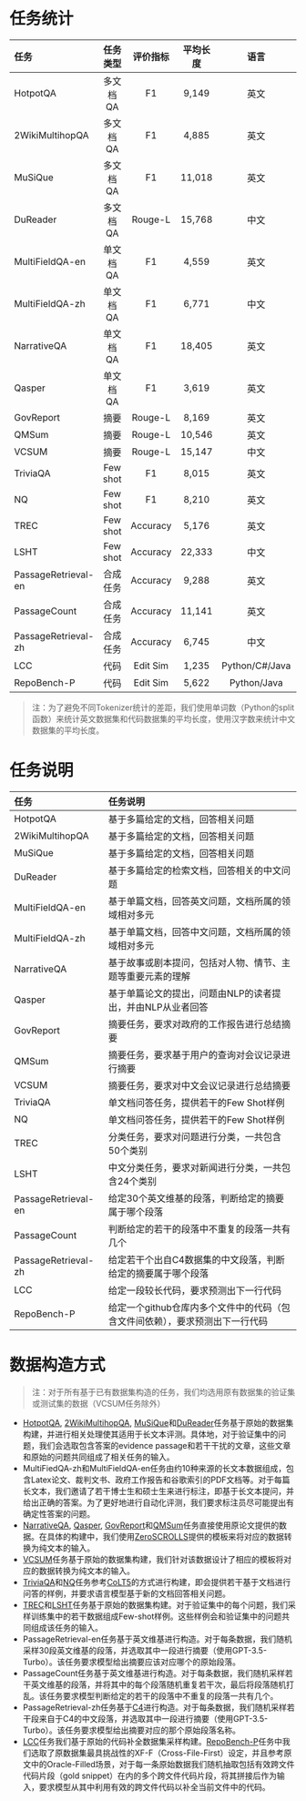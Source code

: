 # 任务统计

| 任务              |      任务类型  |      评价指标  |     平均长度                                       |语言 | Sample数量|
| :--------- | :-----------:| :-----------: |:---------: | :-------------: |:---------: |
| HotpotQA   | 多文档QA       | F1                        |9,149                           |英文                           |200                           |
| 2WikiMultihopQA| 多文档QA | F1                        |4,885                           |英文                           |200                           |
| MuSiQue| 多文档QA   | F1                        |11,018                           |英文                           |200                           |
| DuReader| 多文档QA  | Rouge-L                 |15,768                           |中文                           |200                           |
| MultiFieldQA-en| 单文档QA | F1                        |4,559                           |英文                           |150                           |
| MultiFieldQA-zh| 单文档QA | F1                        |6,771                           |中文                           |200                           |
| NarrativeQA| 单文档QA | F1                        |18,405                           |英文                           |200                           |
| Qasper| 单文档QA    | F1                        |3,619                           |英文                           |200                           |
| GovReport| 摘要 | Rouge-L                 |8,169                           |英文                           |200                           |
| QMSum| 摘要     | Rouge-L                 |10,546                           |英文                           |200                           |
| VCSUM| 摘要     | Rouge-L                 |15,147                           |中文                           |200                           |
| TriviaQA| Few shot  | F1                        |8,015                           |英文                           |200                           |
| NQ| Few shot | F1                        |8,210                           |英文                           |200                           |
| TREC| Few shot | Accuracy                |5,176                           |英文                           |200                           |
| LSHT| Few shot | Accuracy                |22,333                           |中文                           |200                           |
| PassageRetrieval-en| 合成任务 | Accuracy                |9,288                           |英文                           |200                           |
| PassageCount| 合成任务 | Accuracy                |11,141                           |英文                           |200                           |
| PassageRetrieval-zh | 合成任务 | Accuracy                |6,745                           |中文                           |200                           |
| LCC| 代码 | Edit Sim              |1,235                           |Python/C#/Java                           |500                           |
| RepoBench-P| 代码 | Edit Sim                |5,622                           |Python/Java                           |500                           |

> 注：为了避免不同Tokenizer统计的差距，我们使用单词数（Python的split函数）来统计英文数据集和代码数据集的平均长度，使用汉字数来统计中文数据集的平均长度。

# 任务说明

| 任务              | 任务说明                                                     |
| :----------------- | :----------------------------------------------------------- |
| HotpotQA          | 基于多篇给定的文档，回答相关问题                             |
| 2WikiMultihopQA   | 基于多篇给定的文档，回答相关问题                             |
| MuSiQue           | 基于多篇给定的文档，回答相关问题                             |
| DuReader          | 基于多篇给定的检索文档，回答相关的中文问题                   |
| MultiFieldQA-en   | 基于单篇文档，回答英文问题，文档所属的领域相对多元           |
| MultiFieldQA-zh   | 基于单篇文档，回答中文问题，文档所属的领域相对多元           |
| NarrativeQA       | 基于故事或剧本提问，包括对人物、情节、主题等重要元素的理解   |
| Qasper            | 基于单篇论文的提出，问题由NLP的读者提出，并由NLP从业者回答   |
| GovReport         | 摘要任务，要求对政府的工作报告进行总结摘要                   |
| QMSum             | 摘要任务，要求基于用户的查询对会议记录进行摘要               |
| VCSUM             | 摘要任务，要求对中文会议记录进行总结摘要                     |
| TriviaQA          | 单文档问答任务，提供若干的Few Shot样例                       |
| NQ                | 单文档问答任务，提供若干的Few Shot样例                       |
| TREC              | 分类任务，要求对问题进行分类，一共包含50个类别               |
| LSHT              | 中文分类任务，要求对新闻进行分类，一共包含24个类别           |
| PassageRetrieval-en | 给定30个英文维基的段落，判断给定的摘要属于哪个段落           |
| PassageCount | 判断给定的若干的段落中不重复的段落一共有几个           |
| PassageRetrieval-zh | 给定若干个出自C4数据集的中文段落，判断给定的摘要属于哪个段落 |
| LCC               | 给定一段较长代码，要求预测出下一行代码                       |
| RepoBench-P       | 给定一个github仓库内多个文件中的代码（包含文件间依赖），要求预测出下一行代码 |

# 数据构造方式

> 注：对于所有基于已有数据集构造的任务，我们均选用原有数据集的验证集或测试集的数据（VCSUM任务除外）

- [HotpotQA](https://hotpotqa.github.io/), [2WikiMultihopQA](https://aclanthology.org/2020.coling-main.580/), [MuSiQue](https://arxiv.org/abs/2108.00573)和[DuReader](https://github.com/baidu/DuReader)任务基于原始的数据集构建，并进行相关处理使其适用于长文本评测。具体地，对于验证集中的问题，我们会选取包含答案的evidence passage和若干干扰的文章，这些文章和原始的问题共同组成了相关任务的输入。
- MultiFiedQA-zh和MultiFieldQA-en任务由约10种来源的长文本数据组成，包含Latex论文、裁判文书、政府工作报告和谷歌索引的PDF文档等。对于每篇长文本，我们邀请了若干博士生和硕士生来进行标注，即基于长文本提问，并给出正确的答案。为了更好地进行自动化评测，我们要求标注员尽可能提出有确定性答案的问题。
- [NarrativeQA](https://arxiv.org/pdf/1712.07040.pdf), [Qasper](https://arxiv.org/pdf/2105.03011.pdf), [GovReport](https://arxiv.org/pdf/2104.02112.pdf)和[QMSum](https://arxiv.org/pdf/2104.05938.pdf)任务直接使用原论文提供的数据。在具体的构建中，我们使用[ZeroSCROLLS](https://www.zero.scrolls-benchmark.com/)提供的模板来将对应的数据转换为纯文本的输入。
- [VCSUM](https://arxiv.org/abs/2305.05280)任务基于原始的数据集构建，我们针对该数据设计了相应的模板将对应的数据转换为纯文本的输入。
- [TriviaQA](https://nlp.cs.washington.edu/triviaqa/)和[NQ](https://ai.google.com/research/NaturalQuestions/)任务参考[CoLT5](https://arxiv.org/abs/2303.09752)的方式进行构建，即会提供若干基于文档进行问答的样例，并要求语言模型基于新的文档回答相关问题。
- [TREC](https://aclanthology.org/C02-1150.pdf)和[LSHT](http://tcci.ccf.org.cn/conference/2014/dldoc/evatask6.pdf)任务基于原始的数据集构建。对于验证集中的每个问题，我们采样训练集中的若干数据组成Few-shot样例。这些样例会和验证集中的问题共同组成该任务的输入。
- PassageRetrieval-en任务基于英文维基进行构造。对于每条数据，我们随机采样30段英文维基的段落，并选取其中一段进行摘要（使用GPT-3.5-Turbo）。该任务要求模型给出摘要应该对应哪个的原始段落。
- PassageCount任务基于英文维基进行构造。对于每条数据，我们随机采样若干英文维基的段落，并将其中的每个段落随机重复若干次，最后将段落随机打乱。该任务要求模型判断给定的若干的段落中不重复的段落一共有几个。
- PassageRetrieval-zh任务基于[C4](https://arxiv.org/abs/1910.10683)进行构造。对于每条数据，我们随机采样若干段来自于C4的中文段落，并选取其中一段进行摘要（使用GPT-3.5-Turbo）。该任务要求模型给出摘要对应的那个原始段落名称。
- [LCC](https://arxiv.org/abs/2306.14893)任务我们基于原始的代码补全数据集采样构建。[RepoBench-P](https://arxiv.org/abs/2306.03091)任务中我们选取了原数据集最具挑战性的XF-F（Cross-File-First）设定，并且参考原文中的Oracle-Filled场景，对于每一条原始数据我们随机抽取包括有效跨文件代码片段（gold snippet）在内的多个跨文件代码片段，将其拼接后作为输入，要求模型从其中利用有效的跨文件代码以补全当前文件中的代码。